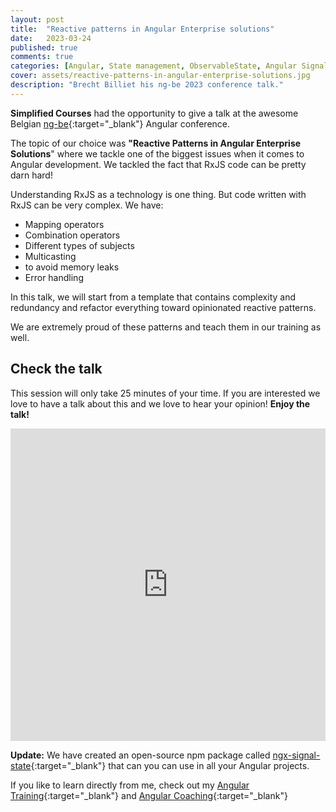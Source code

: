 ```yaml
---
layout: post
title:  "Reactive patterns in Angular Enterprise solutions"
date:   2023-03-24
published: true
comments: true
categories: [Angular, State management, ObservableState, Angular Signals]
cover: assets/reactive-patterns-in-angular-enterprise-solutions.jpg
description: "Brecht Billiet his ng-be 2023 conference talk."
---
```


**Simplified Courses** had the opportunity to give a talk at the awesome Belgian [ng-be](https://ng-be.org/){:target="_blank"} Angular conference.

The topic of our choice was **"Reactive Patterns in Angular Enterprise Solutions**" where we tackle one of the biggest issues when it comes to Angular development.
We tackled the fact that RxJS code can be pretty darn hard!

Understanding RxJS as a technology is one thing.
But code written with RxJS can be very complex.
We have:
- Mapping operators
- Combination operators
- Different types of subjects
- Multicasting
- to avoid memory leaks
- Error handling

In this talk, we will start from a template that contains complexity and redundancy and refactor everything toward opinionated reactive patterns.

We are extremely proud of these patterns and teach them in our training as well.

## Check the talk

This session will only take 25 minutes of your time. If you are interested we love to have a talk about this and we love to hear your opinion! **Enjoy the talk!**

<iframe width="100%" height="500" src="https://www.youtube.com/embed/58h_w7PzNtM" title="YouTube video player" frameborder="0" allow="accelerometer; autoplay; clipboard-write; encrypted-media; gyroscope; picture-in-picture; web-share" allowfullscreen></iframe>

**Update:**
We have created an open-source npm package called [ngx-signal-state](https://github.com/simplifiedcourses/ngx-signal-state){:target="_blank"} that can you can use in all your Angular projects.


If you like to learn directly from me, check out my [Angular Training](https://www.simplified.courses/angular-training){:target="_blank"} and [Angular Coaching](https://www.simplified.courses/angular-coaching){:target="_blank"}